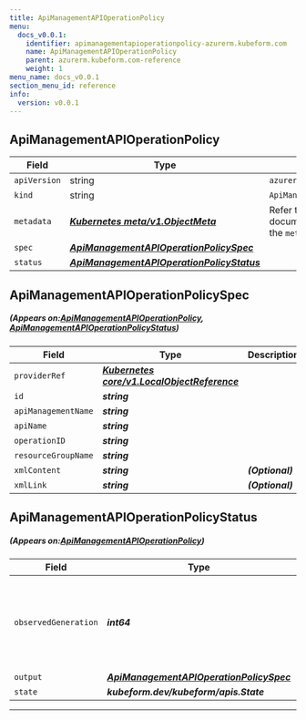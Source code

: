 ```yaml
---
title: ApiManagementAPIOperationPolicy
menu:
  docs_v0.0.1:
    identifier: apimanagementapioperationpolicy-azurerm.kubeform.com
    name: ApiManagementAPIOperationPolicy
    parent: azurerm.kubeform.com-reference
    weight: 1
menu_name: docs_v0.0.1
section_menu_id: reference
info:
  version: v0.0.1
---
```


## ApiManagementAPIOperationPolicy
| Field | Type | Description |
| ------ | ----- | ----------- |
| `apiVersion` | string | `azurerm.kubeform.com/v1alpha1` |
|    `kind` | string | `ApiManagementAPIOperationPolicy` |
| `metadata` | ***[Kubernetes meta/v1.ObjectMeta](https://kubernetes.io/docs/reference/generated/kubernetes-api/v1.13/#objectmeta-v1-meta)***|Refer to the Kubernetes API documentation for the fields of the `metadata` field.|
| `spec` | ***[ApiManagementAPIOperationPolicySpec](#ApiManagementAPIOperationPolicySpec)***||
| `status` | ***[ApiManagementAPIOperationPolicyStatus](#ApiManagementAPIOperationPolicyStatus)***||
## ApiManagementAPIOperationPolicySpec
##### (Appears on:[ApiManagementAPIOperationPolicy](#ApiManagementAPIOperationPolicy), [ApiManagementAPIOperationPolicyStatus](#ApiManagementAPIOperationPolicyStatus))
| Field | Type | Description |
| ------ | ----- | ----------- |
| `providerRef` | ***[Kubernetes core/v1.LocalObjectReference](https://kubernetes.io/docs/reference/generated/kubernetes-api/v1.13/#localobjectreference-v1-core)***||
| `id` | ***string***||
| `apiManagementName` | ***string***||
| `apiName` | ***string***||
| `operationID` | ***string***||
| `resourceGroupName` | ***string***||
| `xmlContent` | ***string***| ***(Optional)*** |
| `xmlLink` | ***string***| ***(Optional)*** |
## ApiManagementAPIOperationPolicyStatus
##### (Appears on:[ApiManagementAPIOperationPolicy](#ApiManagementAPIOperationPolicy))
| Field | Type | Description |
| ------ | ----- | ----------- |
| `observedGeneration` | ***int64***| ***(Optional)*** Resource generation, which is updated on mutation by the API Server.|
| `output` | ***[ApiManagementAPIOperationPolicySpec](#ApiManagementAPIOperationPolicySpec)***| ***(Optional)*** |
| `state` | ***kubeform.dev/kubeform/apis.State***| ***(Optional)*** |
---
